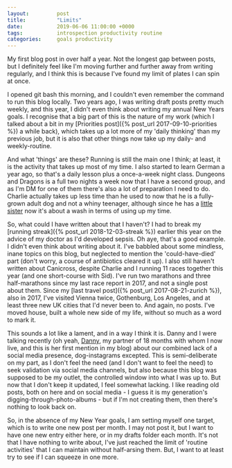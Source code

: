 ```yaml
---
layout:         post
title:          "Limits"
date:           2019-06-06 11:00:00 +0000
tags:           introspection productivity routine 
categories:     goals productivity
---
```

My first blog post in over half a year. Not the longest gap between posts, but I definitely feel like I'm moving further and further away from writing regularly, and I think this is because I've found my limit of plates I can spin at once.

<!-- Read More -->

I opened git bash this morning, and I couldn't even remember the command to run this blog locally. Two years ago, I was writing draft posts pretty much weekly, and this year, I didn't even think about writing my annual New Years goals. I recognise that a big part of this is the nature of my work (which I talked about a bit in my [Priorities post]({% post_url 2017-09-10-priorities %}) a while back), which takes up a lot more of my 'daily thinking' than my previous job, but it is also that other things now take up my daily- and weekly-routine. 

And what 'things' are these? Running is still the main one I think; at least, it is the activity that takes up most of my time. I also started to learn German a year ago, so that's a daily lesson plus a once-a-week night class. Dungeons and Dragons is a full two nights a week now that I have a second group, and as I'm DM for one of them there's also a lot of preparation I need to do. Charlie actually takes up less time than he used to now that he is a fully-grown adult dog and not a whiny teenager, although since he has a [little sister](https://www.instagram.com/sid_wags/) now it's about a wash in terms of using up my time.

So, what could I have written about that I haven't? I had to break my [running streak]({% post_url 2018-12-03-streak %}) earlier this year on the advice of my doctor as I'd developed sepsis. Oh aye, that's a good example. I didn't even think about writing about it. I've babbled about some mindless, inane topics on this blog, but neglected to mention the 'could-have-died' part (don't worry, a course of antibiotics cleared it up). I also still haven't written about Canicross, despite Charlie and I running 11 races together this year (and one short-course with Sid). I've run two marathons and three half-marathons since my last race report in 2017, and not a single post about them. Since my [last travel post]({% post_url 2017-08-21-zurich %}), also in 2017, I've visited Vienna twice, Gothenburg, Los Angeles, and at least three new UK cities that I'd never been to. And again, no posts. I've moved house, built a whole new side of my life, without so much as a word to mark it. 

This sounds a lot like a lament, and in a way I think it is. Danny and I were talking recently (oh yeah, [Danny](https://www.helloscience.net/), my partner of 18 months with whom I now live, and this is her first mention in my blog) about our combined lack of a social media presence, dog-instagrams excepted. This is semi-deliberate on my part, as I don't feel the need (and I don't want to feel the need) to seek validation via social media channels, but also because this blog was supposed to be my outlet, the controlled window into what I was up to. But now that I don't keep it updated, I feel somewhat lacking. I like reading old posts, both on here and on social media - I guess it is my generation's digging-through-photo-albums - but if I'm not creating them, then there's nothing to look back on.

So, in the absence of my New Year goals, I am setting myself one target, which is to write one new post per month. I may not post it, but I want to have one new entry either here, or in my drafts folder each month. It's not that I have nothing to write about, I've just reached the limit of 'routine activities' that I can maintain without half-arsing them. But, I want to at least try to see if I can squeeze in one more.